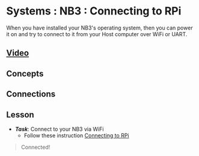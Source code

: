 # Systems : NB3 : Connecting to RPi
When you have installed your NB3's operating system, then you can power it on and try to connect to it from your Host computer over WiFi or UART.

## [Video](https://vimeo.com/1036391512)

## Concepts

## Connections

## Lesson

- ***Task***: Connect to your NB3 via WiFi
    - Follow these instruction [Connecting to RPi](../../../boxes/systems/connecting/README.md)
> Connected!